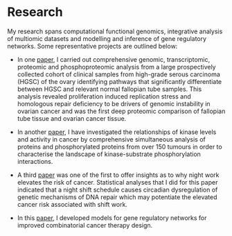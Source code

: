# Research

My research spans computational functional genomics, integrative analysis of multiomic datasets and modelling and
inference of gene regulatory networks. Some representative projects are outlined below:

* In one [paper](https://doi.org/10.1016/j.xcrm.2020.100004), I carried out comprehensive genomic, transcriptomic,
  proteomic and phosphoproteomic analysis from a large prospectively collected cohort of clinical samples from
  high-grade serous carcinoma (HGSC) of the ovary identifying pathways that significantly differentiate between HGSC and
  relevant normal fallopian tube samples. This analysis revealed proliferation induced replication stress and homologous
  repair deficiency to be drivers of genomic instability in ovarian cancer and was the first deep proteomic comparison
  of fallopian tube tissue and ovarian cancer tissue.

* In another [paper](https://doi.org/10.1074/mcp.RA119.001540), I have investigated the relationships of kinase levels
  and activity in cancer by comprehensive simultaneous analysis of proteins and phosphorylated proteins from over 150
  tumours in order to characterise the landscape of kinase-substrate phosphorylation interactions.

* A third [paper](https://doi.org/10.1111/jpi.12726) was one of the first to offer insights as to why night work elevates
  the risk of cancer. Statistical analyses that I did for this paper indicated that a night shift schedule causes
  circadian dysregulation of genetic mechanisms of DNA repair which may potentiate the elevated cancer risk
  associated with shift work.

* In this [paper](https://doi.org/10.1186/s12859-017-1522-2), I developed models for gene regulatory networks for improved
  combinatorial cancer therapy design.



